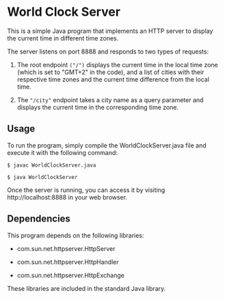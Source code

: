 # World Clock Server


This is a simple Java program that implements an HTTP server to display the current time in different time zones.

The server listens on port 8888 and responds to two types of requests:

1. The root endpoint  `("/")`  displays the current time in the local time zone (which is set to "GMT+2" in the code), and a list of cities with their respective time zones and the current time difference from the local time.

2. The  `"/city"`  endpoint takes a city name as a query parameter and displays the current time in the corresponding time zone.

## Usage
To run the program, simply compile the WorldClockServer.java file and execute it with the following command:

```
$ javac WorldClockServer.java
```

```
$ java WorldClockServer
```

Once the server is running, you can access it by visiting http://localhost:8888 in your web browser.

## Dependencies
This program depends on the following libraries:

- com.sun.net.httpserver.HttpServer

- com.sun.net.httpserver.HttpHandler

- com.sun.net.httpserver.HttpExchange

These libraries are included in the standard Java library.
